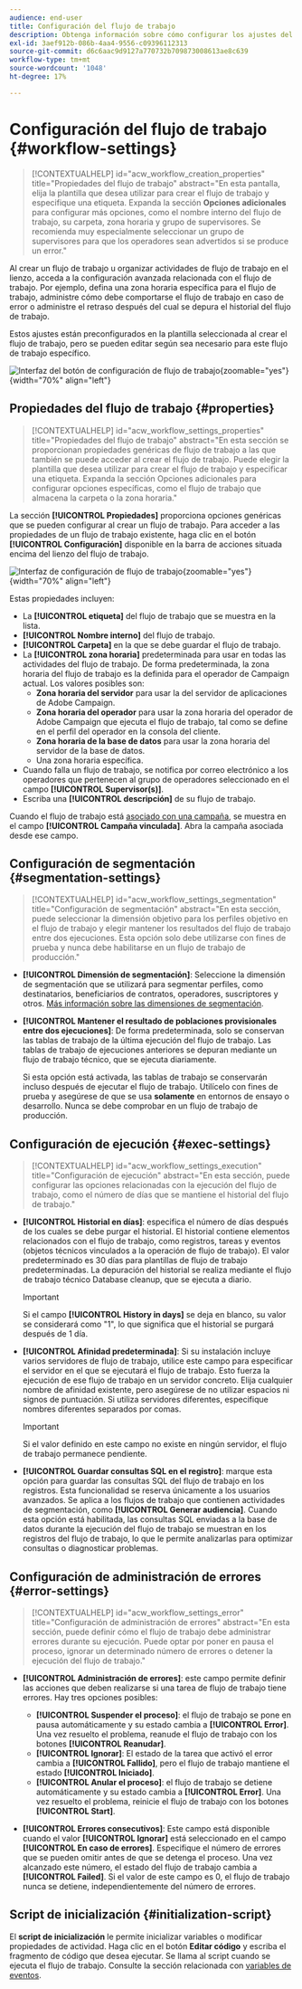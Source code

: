 ```yaml
---
audience: end-user
title: Configuración del flujo de trabajo
description: Obtenga información sobre cómo configurar los ajustes del flujo de trabajo con Adobe Campaign Web
exl-id: 3aef912b-086b-4aa4-9556-c09396112313
source-git-commit: d6c6aac9d9127a770732b709873008613ae8c639
workflow-type: tm+mt
source-wordcount: '1048'
ht-degree: 17%

---
```


# Configuración del flujo de trabajo {#workflow-settings}

>[!CONTEXTUALHELP]
>id="acw_workflow_creation_properties"
>title="Propiedades del flujo de trabajo"
>abstract="En esta pantalla, elija la plantilla que desea utilizar para crear el flujo de trabajo y especifique una etiqueta. Expanda la sección **Opciones adicionales** para configurar más opciones, como el nombre interno del flujo de trabajo, su carpeta, zona horaria y grupo de supervisores. Se recomienda muy especialmente seleccionar un grupo de supervisores para que los operadores sean advertidos si se produce un error."

Al crear un flujo de trabajo u organizar actividades de flujo de trabajo en el lienzo, acceda a la configuración avanzada relacionada con el flujo de trabajo. Por ejemplo, defina una zona horaria específica para el flujo de trabajo, administre cómo debe comportarse el flujo de trabajo en caso de error o administre el retraso después del cual se depura el historial del flujo de trabajo.

Estos ajustes están preconfigurados en la plantilla seleccionada al crear el flujo de trabajo, pero se pueden editar según sea necesario para este flujo de trabajo específico.

![Interfaz del botón de configuración de flujo de trabajo](assets/workflow-settings-button.png){zoomable="yes"}{width="70%" align="left"}

## Propiedades del flujo de trabajo {#properties}

>[!CONTEXTUALHELP]
>id="acw_workflow_settings_properties"
>title="Propiedades del flujo de trabajo"
>abstract="En esta sección se proporcionan propiedades genéricas de flujo de trabajo a las que también se puede acceder al crear el flujo de trabajo. Puede elegir la plantilla que desea utilizar para crear el flujo de trabajo y especificar una etiqueta. Expanda la sección Opciones adicionales para configurar opciones específicas, como el flujo de trabajo que almacena la carpeta o la zona horaria."

La sección **[!UICONTROL Propiedades]** proporciona opciones genéricas que se pueden configurar al crear un flujo de trabajo. Para acceder a las propiedades de un flujo de trabajo existente, haga clic en el botón **[!UICONTROL Configuración]** disponible en la barra de acciones situada encima del lienzo del flujo de trabajo.

![Interfaz de configuración de flujo de trabajo](assets/workflow-settings.png){zoomable="yes"}{width="70%" align="left"}

Estas propiedades incluyen:

* La **[!UICONTROL etiqueta]** del flujo de trabajo que se muestra en la lista.
* **[!UICONTROL Nombre interno]** del flujo de trabajo.
* **[!UICONTROL Carpeta]** en la que se debe guardar el flujo de trabajo.
* La **[!UICONTROL zona horaria]** predeterminada para usar en todas las actividades del flujo de trabajo. De forma predeterminada, la zona horaria del flujo de trabajo es la definida para el operador de Campaign actual.
Los valores posibles son:
   * **Zona horaria del servidor** para usar la del servidor de aplicaciones de Adobe Campaign.
   * **Zona horaria del operador** para usar la zona horaria del operador de Adobe Campaign que ejecuta el flujo de trabajo, tal como se define en el perfil del operador en la consola del cliente.
   * **Zona horaria de la base de datos** para usar la zona horaria del servidor de la base de datos.
   * Una zona horaria específica.
* Cuando falla un flujo de trabajo, se notifica por correo electrónico a los operadores que pertenecen al grupo de operadores seleccionado en el campo **[!UICONTROL Supervisor(s)]**.
* Escriba una **[!UICONTROL descripción]** de su flujo de trabajo.

Cuando el flujo de trabajo está [asociado con una campaña](create-workflow.md), se muestra en el campo **[!UICONTROL Campaña vinculada]**. Abra la campaña asociada desde ese campo.

## Configuración de segmentación {#segmentation-settings}

>[!CONTEXTUALHELP]
>id="acw_workflow_settings_segmentation"
>title="Configuración de segmentación"
>abstract="En esta sección, puede seleccionar la dimensión objetivo para los perfiles objetivo en el flujo de trabajo y elegir mantener los resultados del flujo de trabajo entre dos ejecuciones. Esta opción solo debe utilizarse con fines de prueba y nunca debe habilitarse en un flujo de trabajo de producción."

* **[!UICONTROL Dimensión de segmentación]**: Seleccione la dimensión de segmentación que se utilizará para segmentar perfiles, como destinatarios, beneficiarios de contratos, operadores, suscriptores y otros. [Más información sobre las dimensiones de segmentación](../audience/targeting-dimensions.md).

* **[!UICONTROL Mantener el resultado de poblaciones provisionales entre dos ejecuciones]**: De forma predeterminada, solo se conservan las tablas de trabajo de la última ejecución del flujo de trabajo. Las tablas de trabajo de ejecuciones anteriores se depuran mediante un flujo de trabajo técnico, que se ejecuta diariamente.

  Si esta opción está activada, las tablas de trabajo se conservarán incluso después de ejecutar el flujo de trabajo. Utilícelo con fines de prueba y asegúrese de que se usa **solamente** en entornos de ensayo o desarrollo. Nunca se debe comprobar en un flujo de trabajo de producción.

## Configuración de ejecución {#exec-settings}

>[!CONTEXTUALHELP]
>id="acw_workflow_settings_execution"
>title="Configuración de ejecución"
>abstract="En esta sección, puede configurar las opciones relacionadas con la ejecución del flujo de trabajo, como el número de días que se mantiene el historial del flujo de trabajo."

* **[!UICONTROL Historial en días]**: especifica el número de días después de los cuales se debe purgar el historial. El historial contiene elementos relacionados con el flujo de trabajo, como registros, tareas y eventos (objetos técnicos vinculados a la operación de flujo de trabajo). El valor predeterminado es 30 días para plantillas de flujo de trabajo predeterminadas. La depuración del historial se realiza mediante el flujo de trabajo técnico Database cleanup, que se ejecuta a diario.

  >[!IMPORTANT]
  >
  >Si el campo **[!UICONTROL History in days]** se deja en blanco, su valor se considerará como &quot;1&quot;, lo que significa que el historial se purgará después de 1 día.

* **[!UICONTROL Afinidad predeterminada]**: Si su instalación incluye varios servidores de flujo de trabajo, utilice este campo para especificar el servidor en el que se ejecutará el flujo de trabajo. Esto fuerza la ejecución de ese flujo de trabajo en un servidor concreto. Elija cualquier nombre de afinidad existente, pero asegúrese de no utilizar espacios ni signos de puntuación. Si utiliza servidores diferentes, especifique nombres diferentes separados por comas.

  >[!IMPORTANT]
  >
  >Si el valor definido en este campo no existe en ningún servidor, el flujo de trabajo permanece pendiente.

* **[!UICONTROL Guardar consultas SQL en el registro]**: marque esta opción para guardar las consultas SQL del flujo de trabajo en los registros. Esta funcionalidad se reserva únicamente a los usuarios avanzados. Se aplica a los flujos de trabajo que contienen actividades de segmentación, como **[!UICONTROL Generar audiencia]**. Cuando esta opción está habilitada, las consultas SQL enviadas a la base de datos durante la ejecución del flujo de trabajo se muestran en los registros del flujo de trabajo, lo que le permite analizarlas para optimizar consultas o diagnosticar problemas.

## Configuración de administración de errores {#error-settings}

>[!CONTEXTUALHELP]
>id="acw_workflow_settings_error"
>title="Configuración de administración de errores"
>abstract="En esta sección, puede definir cómo el flujo de trabajo debe administrar errores durante su ejecución. Puede optar por poner en pausa el proceso, ignorar un determinado número de errores o detener la ejecución del flujo de trabajo."

* **[!UICONTROL Administración de errores]**: este campo permite definir las acciones que deben realizarse si una tarea de flujo de trabajo tiene errores. Hay tres opciones posibles:

   * **[!UICONTROL Suspender el proceso]**: el flujo de trabajo se pone en pausa automáticamente y su estado cambia a **[!UICONTROL Error]**. Una vez resuelto el problema, reanude el flujo de trabajo con los botones **[!UICONTROL Reanudar]**.
   * **[!UICONTROL Ignorar]**: El estado de la tarea que activó el error cambia a **[!UICONTROL Fallido]**, pero el flujo de trabajo mantiene el estado **[!UICONTROL Iniciado]**. <!-- TO ADD ONCE SCHEDULER IS AVAILABLE This configuration is relevant for recurring tasks: if the branch includes a scheduler, it will start normally next time the workflow is executed.-->
   * **[!UICONTROL Anular el proceso]**: el flujo de trabajo se detiene automáticamente y su estado cambia a **[!UICONTROL Error]**. Una vez resuelto el problema, reinicie el flujo de trabajo con los botones **[!UICONTROL Start]**.

* **[!UICONTROL Errores consecutivos]**: Este campo está disponible cuando el valor **[!UICONTROL Ignorar]** está seleccionado en el campo **[!UICONTROL En caso de errores]**. Especifique el número de errores que se pueden omitir antes de que se detenga el proceso. Una vez alcanzado este número, el estado del flujo de trabajo cambia a **[!UICONTROL Failed]**. Si el valor de este campo es 0, el flujo de trabajo nunca se detiene, independientemente del número de errores.

## Script de inicialización {#initialization-script}

El **script de inicialización** le permite inicializar variables o modificar propiedades de actividad. Haga clic en el botón **Editar código** y escriba el fragmento de código que desea ejecutar. Se llama al script cuando se ejecuta el flujo de trabajo. Consulte la sección relacionada con [variables de eventos](../workflows/event-variables.md).